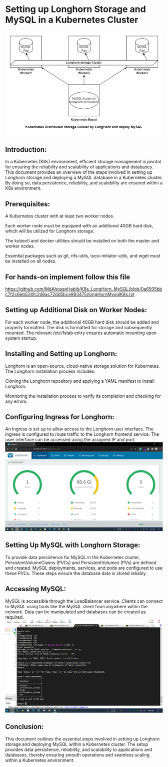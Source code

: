 # Setting up Longhorn Storage and MySQL in a Kubernetes Cluster
<img width="549" alt="OraToMysql" src="https://github.com/MdAhosanHabib/K8s_LongHorn_MySQL/blob/main/K8sLonghornMysql.jpg">


## Introduction:
In a Kubernetes (K8s) environment, efficient storage management is pivotal for ensuring the reliability and scalability of applications and databases. This document provides an overview of the steps involved in setting up Longhorn storage and deploying a MySQL database in a Kubernetes cluster. By doing so, data persistence, reliability, and scalability are ensured within a K8s environment.

## Prerequisites:
A Kubernetes cluster with at least two worker nodes.

Each worker node must be equipped with an additional 40GB hard disk, which will be utilized for Longhorn storage.

The kubectl and docker utilities should be installed on both the master and worker nodes.

Essential packages such as git, nfs-utils, iscsi-initiator-utils, and wget must be installed on all nodes.

## For hands-on implement follow this file
https://github.com/MdAhosanHabib/K8s_LongHorn_MySQL/blob/0a6505bbc7f2c6eb524fc2d6ac72dd5bce983475/longHornMysqlK8s.txt

## Setting up Additional Disk on Worker Nodes:
For each worker node, the additional 40GB hard disk should be added and properly formatted. The disk is formatted for storage and subsequently mounted. 
The relevant /etc/fstab entry ensures automatic mounting upon system startup.

## Installing and Setting up Longhorn:
Longhorn is an open-source, cloud-native storage solution for Kubernetes. The Longhorn installation process includes:

Cloning the Longhorn repository and applying a YAML manifest to install Longhorn.

Monitoring the installation process to verify its completion and checking for any errors.

## Configuring Ingress for Longhorn:
An Ingress is set up to allow access to the Longhorn user interface. The Ingress is configured to route traffic to the Longhorn frontend service. 
The user interface can be accessed using the assigned IP and port.
<img width="549" alt="OraToMysql" src="https://github.com/MdAhosanHabib/K8s_LongHorn_MySQL/blob/996bf53857ab14e815508c6640f85c1e0aeb1673/LonghornDashboard.PNG">

## Setting Up MySQL with Longhorn Storage:
To provide data persistence for MySQL in the Kubernetes cluster, PersistentVolumeClaims (PVCs) and PersistentVolumes (PVs) are defined and created. 
MySQL deployments, services, and pods are configured to use these PVCs. These steps ensure the database data is stored reliably.

## Accessing MySQL:
MySQL is accessible through the LoadBalancer service. Clients can connect to MySQL using tools like the MySQL client from anywhere within the network. Data can be manipulated and databases can be created as required.
<img width="549" alt="OraToMysql" src="https://github.com/MdAhosanHabib/K8s_LongHorn_MySQL/blob/main/LonghornMySQL.PNG">

## Conclusion:
This document outlines the essential steps involved in setting up Longhorn storage and deploying MySQL within a Kubernetes cluster. The setup provides data persistence, reliability, and scalability to applications and databases, thereby ensuring smooth operations and seamless scaling within a Kubernetes environment.
